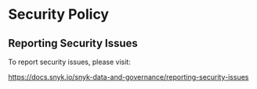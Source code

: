 # Security Policy

## Reporting Security Issues

To report security issues, please visit:

https://docs.snyk.io/snyk-data-and-governance/reporting-security-issues
